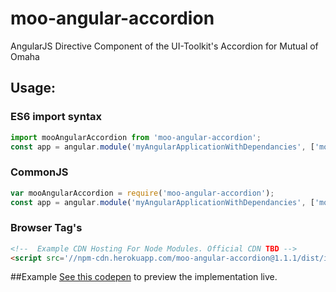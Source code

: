 # moo-angular-accordion
AngularJS Directive Component of the UI-Toolkit's Accordion for Mutual of Omaha

## Usage: 
### ES6 import syntax
```javascript
import mooAngularAccordion from 'moo-angular-accordion';
const app = angular.module('myAngularApplicationWithDependancies', ['mooAngular.accordion']);
```

### CommonJS
```javascript
var mooAngularAccordion = require('moo-angular-accordion');
const app = angular.module('myAngularApplicationWithDependancies', ['mooAngular.accordion']);
```

### Browser Tag's
```html
<!--  Example CDN Hosting For Node Modules. Official CDN TBD -->
<script src='//npm-cdn.herokuapp.com/moo-angular-accordion@1.1.1/dist/index.js' />

```

##Example
[See this codepen](http://codepen.io/TheLarkInn/pen/PPrPWP#0) to preview the implementation live. 
